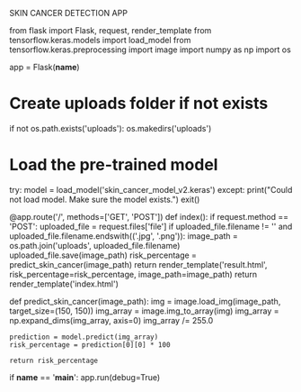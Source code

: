 SKIN CANCER DETECTION APP

from flask import Flask, request, render_template
from tensorflow.keras.models import load_model
from tensorflow.keras.preprocessing import image
import numpy as np
import os

app = Flask(__name__)

# Create uploads folder if not exists
if not os.path.exists('uploads'):
    os.makedirs('uploads')

# Load the pre-trained model
try:
    model = load_model('skin_cancer_model_v2.keras')
except:
    print("Could not load model. Make sure the model exists.")
    exit()

@app.route('/', methods=['GET', 'POST'])
def index():
    if request.method == 'POST':
        uploaded_file = request.files['file']
        if uploaded_file.filename != '' and uploaded_file.filename.endswith(('.jpg', '.png')):
            image_path = os.path.join('uploads', uploaded_file.filename)
            uploaded_file.save(image_path)
            risk_percentage = predict_skin_cancer(image_path)
            return render_template('result.html', risk_percentage=risk_percentage, image_path=image_path)
    return render_template('index.html')

def predict_skin_cancer(image_path):
    img = image.load_img(image_path, target_size=(150, 150))
    img_array = image.img_to_array(img)
    img_array = np.expand_dims(img_array, axis=0)
    img_array /= 255.0

    prediction = model.predict(img_array)
    risk_percentage = prediction[0][0] * 100

    return risk_percentage

if __name__ == '__main__':
    app.run(debug=True)
